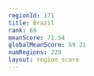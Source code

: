 ```yaml
---
regionId: 171
title: Brazil
rank: 69
meanScore: 71.54
globalMeanScore: 69.21
numRegions: 220
layout: region_score
---
```

